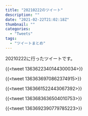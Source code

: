 ```yaml
---
title: "20210222のツイート"
description: ""
date: "2021-02-22T21:02:18Z"
thumbnail: ""
categories:
  - "Tweets"
tags:
  - "ツイートまとめ"
---
```

20210222に行ったツイートです。
<!--more-->
{{<tweet 1363622340144300034>}}

{{<tweet 1363636970862374915>}}

{{<tweet 1363661522443067392>}}

{{<tweet 1363683636504010753>}}

{{<tweet 1363692390779785223>}}

